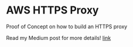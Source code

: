 # AWS HTTPS Proxy

Proof of Concept on how to build an HTTPS proxy

Read my Medium post for more details! [link](https://medium.com/@jeffzzq/https-proxying-through-example-2fbaceac5c3e#.6s3a0kyhv)
